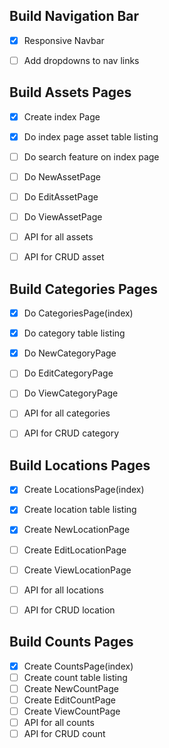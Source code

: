## Build Navigation Bar
- [x] Responsive Navbar
- [ ] Add dropdowns to nav links


## Build Assets Pages
- [x] Create index Page
- [x] Do index page asset table listing 
- [ ] Do search feature on index page
- [ ] Do NewAssetPage
- [ ] Do EditAssetPage
- [ ] Do ViewAssetPage
- [ ] API for all assets
- [ ] API for CRUD asset


## Build Categories Pages
- [x] Do CategoriesPage(index)
- [x] Do category table listing
- [x] Do NewCategoryPage
- [ ] Do EditCategoryPage
- [ ] Do ViewCategoryPage
- [ ] API for all categories
- [ ] API for CRUD category


## Build Locations Pages
- [x] Create LocationsPage(index)
- [x] Create location table listing 
- [x] Create NewLocationPage
- [ ] Create EditLocationPage
- [ ] Create ViewLocationPage
- [ ] API for all locations
- [ ] API for CRUD location


## Build Counts Pages
- [x] Create CountsPage(index)
- [ ] Create count table listing 
- [ ] Create NewCountPage
- [ ] Create EditCountPage
- [ ] Create ViewCountPage
- [ ] API for all counts
- [ ] API for CRUD count
